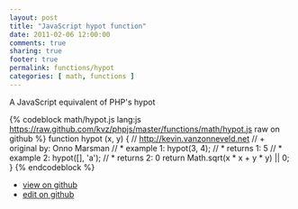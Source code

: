 ```yaml
---
layout: post
title: "JavaScript hypot function"
date: 2011-02-06 12:00:00
comments: true
sharing: true
footer: true
permalink: functions/hypot
categories: [ math, functions ]
---
```

A JavaScript equivalent of PHP's hypot
<!-- more -->
{% codeblock math/hypot.js lang:js https://raw.github.com/kvz/phpjs/master/functions/math/hypot.js raw on github %}
function hypot (x, y) {
    // http://kevin.vanzonneveld.net
    // +   original by: Onno Marsman
    // *     example 1: hypot(3, 4);
    // *     returns 1: 5
    // *     example 2: hypot([], 'a');
    // *     returns 2: 0
    return Math.sqrt(x * x + y * y) || 0;
}
{% endcodeblock %}
<ul>
 <li><a href="https://github.com/kvz/phpjs/blob/master/functions/math/hypot.js">view on github</a></li>
 <li><a href="https://github.com/kvz/phpjs/edit/master/functions/math/hypot.js">edit on github</a></li>
</ul>
